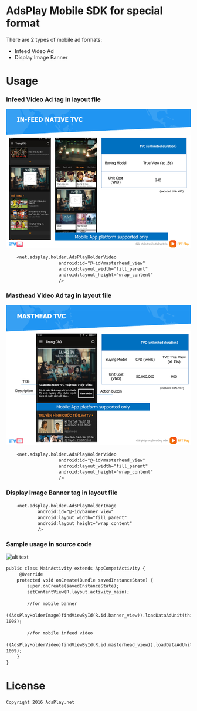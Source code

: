 # AdsPlay Mobile SDK for special format

There are 2 types of mobile ad formats:
* Infeed Video Ad
* Display Image Banner





# Usage

### Infeed Video Ad tag in layout file
![alt text](https://raw.githubusercontent.com/AdsPLAY/mobile-android-sdk/master/specs/infeed.png "AdsPlay Infeed in App View")
```
    <net.adsplay.holder.AdsPlayHolderVideo
                    android:id="@+id/masterhead_view"
                    android:layout_width="fill_parent"
                    android:layout_height="wrap_content"
                    />
```

### Masthead Video Ad tag in layout file
![alt text](https://raw.githubusercontent.com/AdsPLAY/mobile-android-sdk/master/specs/masthead.png "AdsPlay Masthead in App View")
```
    <net.adsplay.holder.AdsPlayHolderVideo
                    android:id="@+id/masterhead_view"
                    android:layout_width="fill_parent"
                    android:layout_height="wrap_content"
                    />
```

### Display Image Banner tag in layout file

```
    <net.adsplay.holder.AdsPlayHolderImage
            android:id="@+id/banner_view"
            android:layout_width="fill_parent"
            android:layout_height="wrap_content"
            />
```

### Sample usage in source code

![alt text](http://adsplay.net/img/adsplay-mobile-demo.jpg "AdsPlay Demo App View")

```
public class MainActivity extends AppCompatActivity {
     @Override
    protected void onCreate(Bundle savedInstanceState) {
        super.onCreate(savedInstanceState);
        setContentView(R.layout.activity_main);

        //for mobile banner
        ((AdsPlayHolderImage)findViewById(R.id.banner_view)).loadDataAdUnit(this, 1008);

        //for mobile infeed video
        ((AdsPlayHolderVideo)findViewById(R.id.masterhead_view)).loadDataAdUnit(this, 1009);
    }
}
```

# License
```
Copyright 2016 AdsPlay.net
